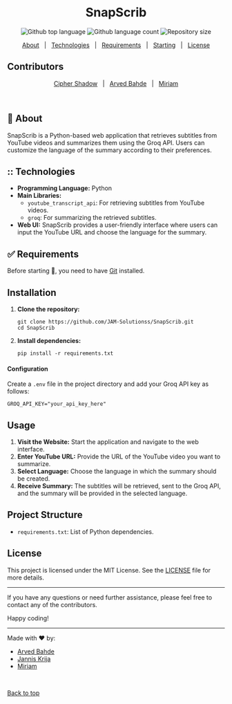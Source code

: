 <div align="center" id="top"> 
  &#xa0;
</div>

<h1 align="center">SnapScrib</h1>

<p align="center">
  <img alt="Github top language" src="https://img.shields.io/github/languages/top/JAM-Solutionss/SnapScrib?color=56BEB8">

  <img alt="Github language count" src="https://img.shields.io/github/languages/count/JAM-Solutionss/SnapScrib?color=56BEB8">

  <img alt="Repository size" src="https://img.shields.io/github/repo-size/JAM-Solutionss/SnapScrib?color=56BEB8">
</p>

<p align="center">
  <a href="#dart-about">About</a> &#xa0; | &#xa0; 
  <a href="#rocket-technologies">Technologies</a> &#xa0; | &#xa0;
  <a href="#white_check_mark-requirements">Requirements</a> &#xa0; | &#xa0;
  <a href="#checkered_flag-starting">Starting</a> &#xa0; | &#xa0;
  <a href="#memo-license">License</a>
</p>

## Contributors

<p align="center">
  <a href="https://github.com/cipher-shad0w" target="_blank">Cipher Shadow</a> &#xa0; | &#xa0;
  <a href="https://github.com/arvedb" target="_blank">Arved Bahde</a> &#xa0; | &#xa0;
  <a href="https://github.com/mirixy" target="_blank">Miriam</a>
</p>

<br>

## :dart: About ##

SnapScrib is a Python-based web application that retrieves subtitles from YouTube videos and summarizes them using the Groq API. Users can customize the language of the summary according to their preferences.


## :: Technologies ##
- **Programming Language:** Python
- **Main Libraries:**
  - `youtube_transcript_api`: For retrieving subtitles from YouTube videos.
  - `groq`: For summarizing the retrieved subtitles.
- **Web UI:** SnapScrib provides a user-friendly interface where users can input the YouTube URL and choose the language for the summary.

## :white_check_mark: Requirements ##

Before starting :checkered_flag:, you need to have [Git](https://git-scm.com) installed.


## Installation

1. **Clone the repository:**
   ```
   git clone https://github.com/JAM-Solutionss/SnapScrib.git
   cd SnapScrib
   ```

2. **Install dependencies:**
   ```
   pip install -r requirements.txt
   ```

#### Configuration
Create a `.env` file in the project directory and add your Groq API key as follows:

```plaintext
GROQ_API_KEY="your_api_key_here"
```

## Usage

1. **Visit the Website:** Start the application and navigate to the web interface.
2. **Enter YouTube URL:** Provide the URL of the YouTube video you want to summarize.
3. **Select Language:** Choose the language in which the summary should be created.
4. **Receive Summary:** The subtitles will be retrieved, sent to the Groq API, and the summary will be provided in the selected language.

## Project Structure

- `requirements.txt`: List of Python dependencies.


## License

This project is licensed under the MIT License. See the [LICENSE](LICENSE) file for more details.

---

If you have any questions or need further assistance, please feel free to contact any of the contributors.

Happy coding!

---

Made with :heart: by:
- [Arved Bahde](https://github.com/arvedb)
- [Jannis Krija](https://github.com/cipher-shad0w)
- [Miriam](https://github.com/mirixy)

&#xa0;

<a href="#top">Back to top</a>